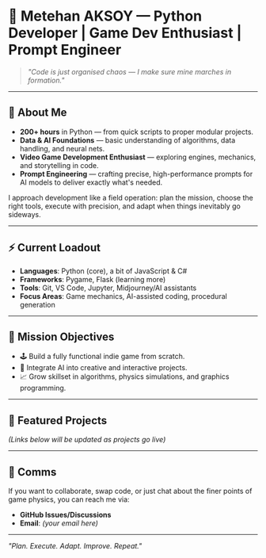 # 🐍 Metehan AKSOY — Python Developer | Game Dev Enthusiast | Prompt Engineer

> *"Code is just organised chaos — I make sure mine marches in formation."*

---

## 📜 About Me
- **200+ hours** in Python — from quick scripts to proper modular projects.
- **Data & AI Foundations** — basic understanding of algorithms, data handling, and neural nets.
- **Video Game Development Enthusiast** — exploring engines, mechanics, and storytelling in code.
- **Prompt Engineering** — crafting precise, high-performance prompts for AI models to deliver exactly what's needed.

I approach development like a field operation: plan the mission, choose the right tools, execute with precision, and adapt when things inevitably go sideways.

---

## ⚡ Current Loadout
- **Languages**: Python (core), a bit of JavaScript & C#
- **Frameworks**: Pygame, Flask (learning more)
- **Tools**: Git, VS Code, Jupyter, Midjourney/AI assistants
- **Focus Areas**: Game mechanics, AI-assisted coding, procedural generation

---

## 🎯 Mission Objectives
- 🕹 Build a fully functional indie game from scratch.
- 🤖 Integrate AI into creative and interactive projects.
- 📈 Grow skillset in algorithms, physics simulations, and graphics programming.

---

## 📂 Featured Projects
*(Links below will be updated as projects go live)*

---

## 📡 Comms
If you want to collaborate, swap code, or just chat about the finer points of game physics, you can reach me via:
- **GitHub Issues/Discussions**
- **Email**: *(your email here)*

---

*"Plan. Execute. Adapt. Improve. Repeat."*
